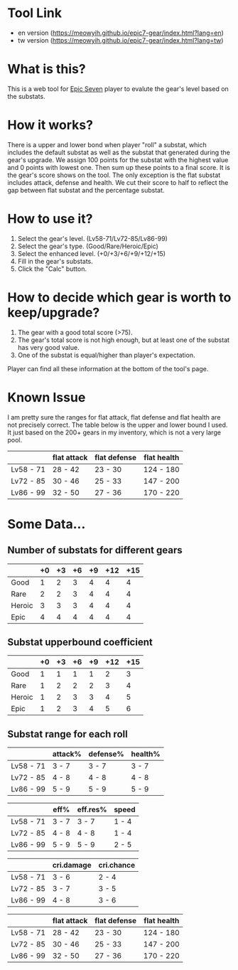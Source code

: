 # Tool Link

+ en version (https://meowyih.github.io/epic7-gear/index.html?lang=en)
+ tw version (https://meowyih.github.io/epic7-gear/index.html?lang=tw)

# What is this?

This is a web tool for [Epic Seven](https://epic7.smilegatemegaport.com/world) player to evalute the gear's level based on the substats.

# How it works?

There is a upper and lower bond when player "roll" a substat, which includes the default substat as well as the substat that generated during the gear's upgrade. We assign 100 points for the substat with the highest value and 0 points with lowest one. Then sum up these points to a final score. It is the gear's score shows on the tool.
The only exception is the flat substat includes attack, defense and health. We cut their score to half to reflect the gap between flat substat and the percentage substat. 

# How to use it?

1. Select the gear's level. (Lv58-71/Lv72-85/Lv86-99)
2. Select the gear's type. (Good/Rare/Heroic/Epic)
3. Select the enhanced level. (+0/+3/+6/+9/+12/+15)
4. Fill in the gear's substats.
5. Click the "Calc" button.

# How to decide which gear is worth to keep/upgrade?

1. The gear with a good total score (>75).
2. The gear's total score is not high enough, but at least one of the substat has very good value.
3. One of the substat is equal/higher than player's expectation.

Player can find all these information at the bottom of the tool's page.

# Known Issue

I am pretty sure the ranges for flat attack, flat defense and flat health are not precisely correct. The table below is the upper and lower bound I used. It just based on the 200+ gears in my inventory, which is not a very large pool.

|         |flat attack|flat defense|flat health|
|---------|-----------|------------|-----------|
|Lv58 - 71|28 - 42    |23 - 30     |124 - 180  |
|Lv72 - 85|30 - 46    |25 - 33     |147 - 200  |
|Lv86 - 99|32 - 50    |27 - 36     |170 - 220  |

# Some Data...

## Number of substats for different gears

|      |+0 |+3 |+6 |+9 |+12|+15|
|------|---|---|---|---|---|---|
|Good  |1  |2  |3  |4  |4  |4  |
|Rare  |2  |2  |3  |4  |4  |4  |
|Heroic|3  |3  |3  |4  |4  |4  |
|Epic  |4  |4  |4  |4  |4  |4  |

## Substat upperbound coefficient

|      |+0 |+3 |+6 |+9 |+12|+15|
|------|---|---|---|---|---|---|
|Good  |1  |1  |1  |1  |2  |3  |
|Rare  |1  |2  |2  |2  |3  |4  |
|Heroic|1  |2  |3  |3  |4  |5  |
|Epic  |1  |2  |3  |4  |5  |6  |

## Substat range for each roll

|         |attack%|defense%|health%|
|---------|-------|--------|-------|
|Lv58 - 71|3 - 7  |3 - 7   |3 - 7  |
|Lv72 - 85|4 - 8  |4 - 8   |4 - 8  |
|Lv86 - 99|5 - 9  |5 - 9   |5 - 9  |

|         |eff%   |eff.res%|speed  |
|---------|-------|--------|-------|
|Lv58 - 71|3 - 7  |3 - 7   |1 - 4  |
|Lv72 - 85|4 - 8  |4 - 8   |1 - 4  |
|Lv86 - 99|5 - 9  |5 - 9   |2 - 5  |

|         |cri.damage|cri.chance|
|---------|----------|----------|
|Lv58 - 71|3 - 6     |2 - 4     |
|Lv72 - 85|3 - 7     |3 - 5     |
|Lv86 - 99|4 - 8     |3 - 6     |

|         |flat attack|flat defense|flat health|
|---------|-----------|------------|-----------|
|Lv58 - 71|28 - 42    |23 - 30     |124 - 180  |
|Lv72 - 85|30 - 46    |25 - 33     |147 - 200  |
|Lv86 - 99|32 - 50    |27 - 36     |170 - 220  |